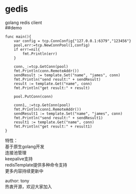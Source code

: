 # gedis
golang redis client  
##demo  
```
func main(){
    var config = tcp.ConnConfig{"127.0.0.1:6379","123456"}
	pool,err:=tcp.NewConnPool(1,config)
	if err!=nil{
		fmt.Println(err)
	}

	conn,_:=tcp.GetConn(pool)
	fmt.Println(conn.RemoteAddr())
	sendResult := template.Set("name", "james", conn)
	fmt.Println("send result:" + sendResult)
	result := template.Get("name", conn)
	fmt.Println("get result:" + result)

	pool.PutConn(conn)

	conn1,_:=tcp.GetConn(pool)
	fmt.Println(conn1.RemoteAddr())
	sendResult1 := template.Set("name", "james", conn)
	fmt.Println("send result:" + sendResult1)
	result1 := template.Get("name", conn)
	fmt.Println("get result:" + result1)
}
```  

特性：  
基于原生golang开发  
连接池管理  
keepalive支持  
redisTemplate提供多种命令支持  
更多内容持续更新中  

author: tony  
热衷开源，欢迎大家加入
